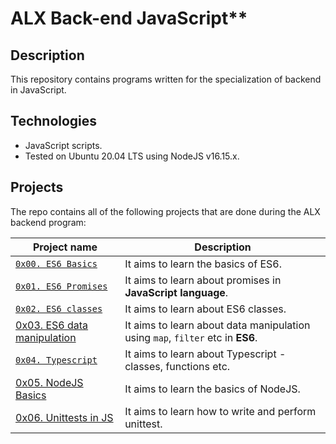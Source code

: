 # ALX Back-end JavaScript**

## Description
This repository contains programs written for the specialization of backend in JavaScript.

## Technologies
* JavaScript scripts.
* Tested on Ubuntu 20.04 LTS using NodeJS v16.15.x.

## Projects
The repo contains all of the following projects that are done during the ALX backend program:

| Project name | Description |
| ------------ | ----------- |
| [`0x00. ES6 Basics`](./0x00-ES6_basic) | It aims to learn the basics of ES6.|
| [`0x01. ES6 Promises`](./0x01-ES6_promise) | It aims to learn about promises in **JavaScript language**.|
| [`0x02. ES6 classes`](./0x02-ES6_classes) | It aims to learn about ES6 classes.|
| [0x03. ES6 data manipulation](./0x03-ES6_data_manipulation/) | It aims to learn about data manipulation using `map`, `filter` etc in **ES6**.|
| [`0x04. Typescript`](./0x04-TypeScript) | It aims to learn about Typescript - classes, functions etc.|
| [0x05. NodeJS Basics](./0x05-Node_JS_basic/) | It aims to learn the basics of NodeJS.|
| [0x06. Unittests in JS](./0x06-unittests_in_js/)| It aims to learn how to write and perform unittest.|